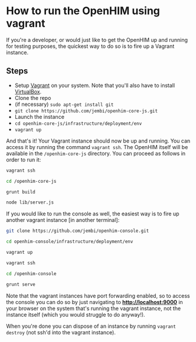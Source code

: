 # How to run the OpenHIM using vagrant

If you're a developer, or would just like to get the OpenHIM up and running for testing purposes, the quickest way to do so is to fire up a Vagrant instance.

## Steps

- Setup [Vagrant](https://www.vagrantup.com/) on your system. Note that you'll also have to install [VirtualBox](https://www.virtualbox.org/).
- Clone the repo
- (if necessary) `sudo apt-get install git`
- `git clone https://github.com/jembi/openhim-core-js.git`
- Launch the instance
- `cd openhim-core-js/infrastructure/deployment/env`
- `vagrant up`

And that's it! Your Vagrant instance should now be up and running. You can access it by running the command `vagrant ssh`. The OpenHIM itself will be available in the `/openhim-core-js` directory. You can proceed as follows in order to run it:

```sh
vagrant ssh

cd /openhim-core-js

grunt build

node lib/server.js
```

If you would like to run the console as well, the easiest way is to fire up another vagrant instance [in another terminal]:

```sh
git clone https://github.com/jembi/openhim-console.git

cd openhim-console/infrastructure/deployment/env

vagrant up

vagrant ssh

cd /openhim-console

grunt serve
```

Note that the vagrant instances have port forwarding enabled, so to access the console you can do so by just navigating to **<http://localhost:9000>** in your browser on the system that's running the vagrant instance, not the instance itself (which you would struggle to do anyway!).

When you're done you can dispose of an instance by running `vagrant destroy` (not ssh'd into the vagrant instance).
